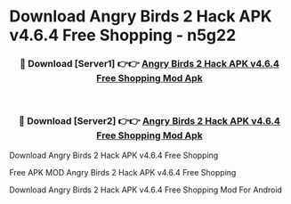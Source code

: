 # Download Angry Birds 2 Hack APK v4.6.4 Free Shopping - n5g22



<div align="center">
<h3>🔴 Download [Server1] 👉👉 <a href="https://momento.my/?title=Angry_Birds_2_Hack_APK_v4.6.4_Free_Shopping">Angry Birds 2 Hack APK v4.6.4 Free Shopping Mod Apk</a></h3><br>

<h3>🔴 Download [Server2] 👉👉 <a href="https://momento.my/?title=Angry_Birds_2_Hack_APK_v4.6.4_Free_Shopping">Angry Birds 2 Hack APK v4.6.4 Free Shopping Mod Apk</a></h3>
</div>



Download Angry Birds 2 Hack APK v4.6.4 Free Shopping 

Free APK MOD Angry Birds 2 Hack APK v4.6.4 Free Shopping 

Download Angry Birds 2 Hack APK v4.6.4 Free Shopping Mod For Android
